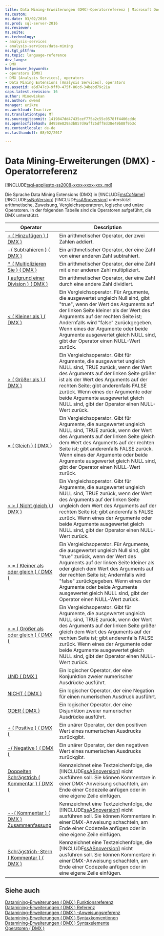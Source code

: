```yaml
---
title: Data Mining-Erweiterungen (DMX)-Operatorreferenz | Microsoft Docs
ms.custom: 
ms.date: 03/02/2016
ms.prod: sql-server-2016
ms.reviewer: 
ms.suite: 
ms.technology:
- analysis-services
- analysis-services/data-mining
ms.tgt_pltfrm: 
ms.topic: language-reference
dev_langs:
- DMX
helpviewer_keywords:
- operators [DMX]
- DMX [Analysis Services], operators
- Data Mining Extensions [Analysis Services], operators
ms.assetid: a6d747c0-9ff0-475f-86cd-34bebd79c21a
caps.latest.revision: 16
author: Minewiskan
ms.author: owend
manager: erikre
ms.workload: Inactive
ms.translationtype: MT
ms.sourcegitcommit: 1419847dd47435cef775a2c55c0578ff4406cddc
ms.openlocfilehash: d4958e829a3b857d9aff25dff8d38e49b88f9b3c
ms.contentlocale: de-de
ms.lasthandoff: 08/02/2017

---
```

# <a name="data-mining-extensions-dmx-operator-reference"></a>Data Mining-Erweiterungen (DMX) - Operatorreferenz
[!INCLUDE[tsql-appliesto-ss2008-xxxx-xxxx-xxx_md](../includes/tsql-appliesto-ss2008-xxxx-xxxx-xxx-md.md)]

  Die Sprache Data Mining Extensions (DMX) in [!INCLUDE[msCoName](../includes/msconame-md.md)] [!INCLUDE[ssNoVersion](../includes/ssnoversion-md.md)] [!INCLUDE[ssASnoversion](../includes/ssasnoversion-md.md)] unterstützt arithmetische, Zuweisung, Vergleichsoperatoren, logische und unäre Operatoren. In der folgenden Tabelle sind die Operatoren aufgeführt, die DMX unterstützt.  
  
|Operator|Description|  
|--------------|-----------------|  
|[+ &#40; Hinzufügen &#41; &#40; DMX &#41;](../dmx/add-dmx.md)|Ein arithmetischer Operator, der zwei Zahlen addiert.|  
|[-&#40; Subtrahieren &#41; &#40; DMX &#41;](../dmx/subtract-dmx.md)|Ein arithmetischer Operator, der eine Zahl von einer anderen Zahl subtrahiert.|  
|[&#42; &#40; Multiplizieren Sie &#41; &#40; DMX &#41;](../dmx/multiply-dmx.md)|Ein arithmetischer Operator, der eine Zahl mit einer anderen Zahl multipliziert.|  
|[&#40; aufgrund einer Division &#41; &#40; DMX &#41;](../dmx/divide-dmx.md)|Ein arithmetischer Operator, der eine Zahl durch eine andere Zahl dividiert.|  
|[&#60; &#40; Kleiner als &#41; &#40; DMX &#41;](../dmx/less-than-dmx.md)|Ein Vergleichsoperator. Für Argumente, die ausgewertet ungleich Null sind, gibt "true", wenn der Wert des Arguments auf der linken Seite kleiner als der Wert des Arguments auf der rechten Seite ist; Andernfalls wird "false" zurückgegeben. Wenn eines der Argumente oder beide Argumente ausgewertet gleich NULL sind, gibt der Operator einen NULL-Wert zurück.|  
|[&#62; &#40; Größer als &#41; &#40; DMX &#41;](../dmx/greater-than-dmx.md)|Ein Vergleichsoperator. Gibt für Argumente, die ausgewertet ungleich NULL sind, TRUE zurück, wenn der Wert des Arguments auf der linken Seite größer ist als der Wert des Arguments auf der rechten Seite; gibt anderenfalls FALSE zurück. Wenn eines der Argumente oder beide Argumente ausgewertet gleich NULL sind, gibt der Operator einen NULL-Wert zurück.|  
|[= &#40; Gleich &#41; &#40; DMX &#41;](../dmx/equal-to-dmx.md)|Ein Vergleichsoperator. Gibt für Argumente, die ausgewertet ungleich NULL sind, TRUE zurück, wenn der Wert des Arguments auf der linken Seite gleich dem Wert des Arguments auf der rechten Seite ist; gibt anderenfalls FALSE zurück. Wenn eines der Argumente oder beide Argumente ausgewertet gleich NULL sind, gibt der Operator einen NULL-Wert zurück.|  
|[&#60; &#62; &#40; Nicht gleich &#41; &#40; DMX &#41;](../dmx/not-equal-to-dmx.md)|Ein Vergleichsoperator. Gibt für Argumente, die ausgewertet ungleich NULL sind, TRUE zurück, wenn der Wert des Arguments auf der linken Seite ungleich dem Wert des Arguments auf der rechten Seite ist; gibt anderenfalls FALSE zurück. Wenn eines der Argumente oder beide Argumente ausgewertet gleich NULL sind, gibt der Operator einen NULL-Wert zurück.|  
|[&#60; = &#40; Kleiner als oder gleich &#41; &#40; DMX &#41;](../dmx/less-than-or-equal-to-dmx.md)|Ein Vergleichsoperator. Für Argumente, die ausgewertet ungleich Null sind, gibt "true" zurück, wenn der Wert des Arguments auf der linken Seite kleiner als oder gleich dem Wert des Arguments auf der rechten Seite ist; Andernfalls wird "false" zurückgegeben. Wenn eines der Argumente oder beide Argumente ausgewertet gleich NULL sind, gibt der Operator einen NULL-Wert zurück.|  
|[&#62; = &#40; Größer als oder gleich &#41; &#40; DMX &#41;](../dmx/greater-than-or-equal-to-dmx.md)|Ein Vergleichsoperator. Gibt für Argumente, die ausgewertet ungleich NULL sind, TRUE zurück, wenn der Wert des Arguments auf der linken Seite größer gleich dem Wert des Arguments auf der rechten Seite ist; gibt anderenfalls FALSE zurück. Wenn eines der Argumente oder beide Argumente ausgewertet gleich NULL sind, gibt der Operator einen NULL-Wert zurück.|  
|[UND &#40; DMX &#41;](../dmx/and-dmx.md)|Ein logischer Operator, der eine Konjunktion zweier numerischer Ausdrücke ausführt.|  
|[NICHT &#40; DMX &#41;](../dmx/not-dmx.md)|Ein logischer Operator, der eine Negation für einen numerischen Ausdruck ausführt.|  
|[ODER &#40; DMX &#41;](../dmx/or-dmx.md)|Ein logischer Operator, der eine Disjunktion zweier numerischer Ausdrücke ausführt.|  
|[+ &#40; Positive &#41; &#40; DMX &#41;](../dmx/positive-dmx.md)|Ein unärer Operator, der den positiven Wert eines numerischen Ausdrucks zurückgibt.|  
|[-&#40; Negative &#41; &#40; DMX &#41;](../dmx/negative-dmx.md)|Ein unärer Operator, der den negativen Wert eines numerischen Ausdrucks zurückgibt.|  
|[Doppelten Schrägstrich &#40; Kommentar &#41; &#40; DMX &#41;](../dmx/double-slash-comment-dmx.md)|Kennzeichnet eine Textzeichenfolge, die [!INCLUDE[ssASnoversion](../includes/ssasnoversion-md.md)] nicht ausführen soll. Sie können Kommentare in einer DMX-Anweisung schachteln, am Ende einer Codezeile anfügen oder in eine eigene Zeile einfügen.|  
|[--&#40; Kommentar &#41; &#40; DMX &#41; Zusammenfassung](../dmx/comment-dmx-summary.md)|Kennzeichnet eine Textzeichenfolge, die [!INCLUDE[ssASnoversion](../includes/ssasnoversion-md.md)] nicht ausführen soll. Sie können Kommentare in einer DMX-Anweisung schachteln, am Ende einer Codezeile anfügen oder in eine eigene Zeile einfügen.|  
|[Schrägstrich-Stern &#40; Kommentar &#41; &#40; DMX &#41;](../dmx/slash-star-comment-dmx.md)|Kennzeichnet eine Textzeichenfolge, die [!INCLUDE[ssASnoversion](../includes/ssasnoversion-md.md)] nicht ausführen soll. Sie können Kommentare in einer DMX-Anweisung schachteln, am Ende einer Codezeile anfügen oder in eine eigene Zeile einfügen.|  
  
## <a name="see-also"></a>Siehe auch  
 [Datamining-Erweiterungen &#40; DMX &#41; Funktionsreferenz](../dmx/data-mining-extensions-dmx-function-reference.md)   
 [Datamining-Erweiterungen &#40; DMX &#41; Referenz](../dmx/data-mining-extensions-dmx-reference.md)   
 [Datamining-Erweiterungen &#40; DMX &#41; -Anweisungsreferenz](../dmx/data-mining-extensions-dmx-statements.md)   
 [Datamining-Erweiterungen &#40; DMX &#41; Syntaxkonventionen](../dmx/data-mining-extensions-dmx-syntax-conventions.md)   
 [Datamining-Erweiterungen &#40; DMX &#41; Syntaxelemente](../dmx/data-mining-extensions-dmx-syntax-elements.md)   
 [Operatoren &#40; DMX &#41;](../dmx/operators-dmx.md)  
  
  

